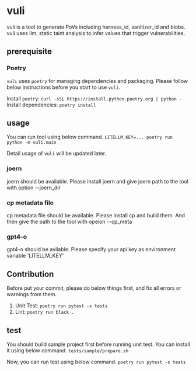 # vuli

vuli is a tool to generate PoVs including harness_id, sanitizer_id and blobs.
vuli uses llm, static taint analysis to infer values that trigger vulnerabilities.

## prerequisite

### Poetry

`vuli` uses `poetry` for managing dependencies and packaging. Please follow below instructions before you start to use `vuli`.

Install `poetry`: `curl -sSL https://install.python-poetry.org | python -`
Install dependencies: `poetry install`

## usage

You can run tool using below command.
`LITELLM_KEY=... poetry run python -m vuli.main`

Detail usage of `vuli` will be updated later.

### joern

joern should be available. Please install joern and give joern path to the tool with option --joern_dir

### cp metadata file

cp metadata file should be available. Please install cp and build them. And then give the path to the tool with opeion --cp_meta

### gpt4-o

gpt4-o should be avilable. Please specify your api key as environment variable 'LITELLM_KEY'

## Contribution

Before put your commit, please do below things first, and fix all errors or warnings from them.

1. Unit Test: `poetry run pytest -s tests`
1. Lint: `poetry run black .`

## test

You should build sample project first before running unit test. You can install it using below command.
`tests/sample/prepare.sh`

Now, you can run test using below command.
`poetry run pytest -s tests`
